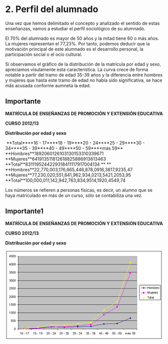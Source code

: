 
# 2. Perfil del alumnado

Una vez que hemos delimitado el concepto y analizado el sentido de estas enseñanzas, vamos a estudiar el perfil sociológico de su alumnado.

El 70% del alumnado es mayor de 50 años y la mitad tiene 60 o más años. La mujeres representan el 77,23%. Por tanto, podemos deducir que la motivación principal de este alumnado es el desarrollo personal, la participación social o el ocio cultural.

Si observamos el gráfico de la distribución de la matrícula por edad y sexo, apreciamos visulamente esta característica. La curva crece de forma notable a partir del tramo de edad 35-39 años y la diferencia entre hombres y mujeres que hasta este tramo de edad no había sido significativa, se hace más acusada conforme aumneta la edad.

## Importante

**MATRÍCULA DE ENSEÑANZAS DE PROMOCIÓN Y EXTENSIÓN EDUCATIVA**

**CURSO 2012/13**

**Distribución por edad y sexo**
<td nowrap="nowrap" valign="bottom" width="80"> </td><td nowrap="nowrap" valign="bottom" width="50">**Total**</td><td nowrap="nowrap" valign="bottom" width="48">**16 - 17**</td><td nowrap="nowrap" valign="bottom" width="48">**18 - 19**</td><td nowrap="nowrap" valign="bottom" width="48">**20 - 24**</td><td nowrap="nowrap" valign="bottom" width="48">**25 - 29**</td><td nowrap="nowrap" valign="bottom" width="48">**30 - 34**</td><td nowrap="nowrap" valign="bottom" width="48">**35 - 39**</td><td nowrap="nowrap" valign="bottom" width="48">**40 - 49**</td><td nowrap="nowrap" valign="bottom" width="48">**50 - 59**</td><td nowrap="nowrap" valign="bottom" width="48">**más 59**</td>
<td nowrap="nowrap" valign="bottom" width="80">**Hombres**</td><td nowrap="nowrap" valign="bottom" width="50">1892</td><td nowrap="nowrap" valign="bottom" width="48">0</td><td nowrap="nowrap" valign="bottom" width="48">60</td><td nowrap="nowrap" valign="bottom" width="48">126</td><td nowrap="nowrap" valign="bottom" width="48">103</td><td nowrap="nowrap" valign="bottom" width="48">130</td><td nowrap="nowrap" valign="bottom" width="48">153</td><td nowrap="nowrap" valign="bottom" width="48">310</td><td nowrap="nowrap" valign="bottom" width="48">339</td><td nowrap="nowrap" valign="bottom" width="48">671</td>
<td nowrap="nowrap" valign="bottom" width="80">**Mujeres**</td><td nowrap="nowrap" valign="bottom" width="50">6419</td><td nowrap="nowrap" valign="bottom" width="48">1</td><td nowrap="nowrap" valign="bottom" width="48">35</td><td nowrap="nowrap" valign="bottom" width="48">118</td><td nowrap="nowrap" valign="bottom" width="48">126</td><td nowrap="nowrap" valign="bottom" width="48">188</td><td nowrap="nowrap" valign="bottom" width="48">258</td><td nowrap="nowrap" valign="bottom" width="48">869</td><td nowrap="nowrap" valign="bottom" width="48">1361</td><td nowrap="nowrap" valign="bottom" width="48">3463</td>
<td nowrap="nowrap" valign="bottom" width="80">**Total**</td><td nowrap="nowrap" valign="bottom" width="50">8311</td><td nowrap="nowrap" valign="bottom" width="48">1</td><td nowrap="nowrap" valign="bottom" width="48">95</td><td nowrap="nowrap" valign="bottom" width="48">244</td><td nowrap="nowrap" valign="bottom" width="48">229</td><td nowrap="nowrap" valign="bottom" width="48">318</td><td nowrap="nowrap" valign="bottom" width="48">411</td><td nowrap="nowrap" valign="bottom" width="48">1179</td><td nowrap="nowrap" valign="bottom" width="48">1700</td><td nowrap="nowrap" valign="bottom" width="48">4134</td>
<td nowrap="nowrap" valign="bottom" width="80">** **</td><td nowrap="nowrap" valign="bottom" width="50"> </td><td nowrap="nowrap" valign="bottom" width="48"> </td><td nowrap="nowrap" valign="bottom" width="48"> </td><td nowrap="nowrap" valign="bottom" width="48"> </td><td nowrap="nowrap" valign="bottom" width="48"> </td><td nowrap="nowrap" valign="bottom" width="48"> </td><td nowrap="nowrap" valign="bottom" width="48"> </td><td nowrap="nowrap" valign="bottom" width="48"> </td><td nowrap="nowrap" valign="bottom" width="48"> </td><td nowrap="nowrap" valign="bottom" width="48"> </td>
<td nowrap="nowrap" valign="bottom" width="80">**Hombres**</td><td nowrap="nowrap" valign="bottom" width="50">22,77</td><td nowrap="nowrap" valign="bottom" width="48">0,00</td><td nowrap="nowrap" valign="bottom" width="48">3,17</td><td nowrap="nowrap" valign="bottom" width="48">6,66</td><td nowrap="nowrap" valign="bottom" width="48">5,44</td><td nowrap="nowrap" valign="bottom" width="48">6,87</td><td nowrap="nowrap" valign="bottom" width="48">8,09</td><td nowrap="nowrap" valign="bottom" width="48">16,38</td><td nowrap="nowrap" valign="bottom" width="48">17,92</td><td nowrap="nowrap" valign="bottom" width="48">35,47</td>
<td nowrap="nowrap" valign="bottom" width="80">**Mujeres**</td><td nowrap="nowrap" valign="bottom" width="50">77,23</td><td nowrap="nowrap" valign="bottom" width="48">0,02</td><td nowrap="nowrap" valign="bottom" width="48">0,55</td><td nowrap="nowrap" valign="bottom" width="48">1,84</td><td nowrap="nowrap" valign="bottom" width="48">1,96</td><td nowrap="nowrap" valign="bottom" width="48">2,93</td><td nowrap="nowrap" valign="bottom" width="48">4,02</td><td nowrap="nowrap" valign="bottom" width="48">13,54</td><td nowrap="nowrap" valign="bottom" width="48">21,20</td><td nowrap="nowrap" valign="bottom" width="48">53,95</td>
<td nowrap="nowrap" valign="bottom" width="80">**Total**</td><td nowrap="nowrap" valign="bottom" width="50">100,00</td><td nowrap="nowrap" valign="bottom" width="48">0,01</td><td nowrap="nowrap" valign="bottom" width="48">1,14</td><td nowrap="nowrap" valign="bottom" width="48">2,94</td><td nowrap="nowrap" valign="bottom" width="48">2,76</td><td nowrap="nowrap" valign="bottom" width="48">3,83</td><td nowrap="nowrap" valign="bottom" width="48">4,95</td><td nowrap="nowrap" valign="bottom" width="48">14,19</td><td nowrap="nowrap" valign="bottom" width="48">20,45</td><td nowrap="nowrap" valign="bottom" width="48">49,74</td>

Los números se refieren a personas físicas, es decir, un alumno que se haya matriculado en más de un curso, sólo se contabiliza una vez.

## Importante1

**MATRÍCULA DE ENSEÑANZAS DE PROMOCIÓN Y EXTENSIÓN EDUCATIVA**

**CURSO 2012/13**

**Distribución por edad y sexo**


![](img/cursos_pee_edad_sexo.png)
